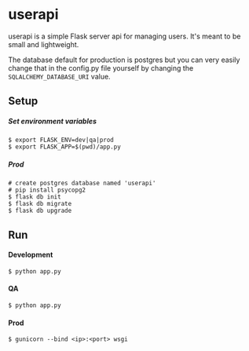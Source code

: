 # userapi

userapi is a simple Flask server api for managing users. It's meant to be small and lightweight.

The database default for production is postgres but you can very easily change that in the config.py file yourself by changing the ```SQLALCHEMY_DATABASE_URI``` value.

## Setup

##### Set environment variables
```
$ export FLASK_ENV=dev|qa|prod
$ export FLASK_APP=$(pwd)/app.py
```

##### Prod
```
# create postgres database named 'userapi'
# pip install psycopg2
$ flask db init
$ flask db migrate
$ flask db upgrade
```

## Run

#### Development
```
$ python app.py
```

#### QA
```
$ python app.py
```

#### Prod
```
$ gunicorn --bind <ip>:<port> wsgi
```
